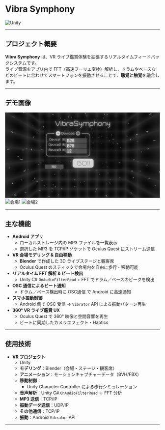 # Vibra Symphony

![Unity](https://img.shields.io/badge/Unity-2021.3-blue)

---

## プロジェクト概要

**Vibra Symphony** は、VR ライブ鑑賞体験を拡張するリアルタイムフィードバックシステムです。  
ライブ音源をアプリ内で FFT（高速フーリエ変換）解析し、ドラムやベースなどのビートに合わせてスマートフォンを振動させることで、**聴覚と触覚**を融合します。

---

## デモ画像

![スタート画面](./docs/start.png)  
![会場1](./docs/venue1.png)
![会場2](./docs/venue2.png)

---

## 主な機能

- **Android アプリ**  
  - ローカルストレージ内の MP3 ファイルを一覧表示  
  - 選択した MP3 を TCP/IP ソケットで Oculus Quest にストリーム送信  
- **VR 会場モデリング & 自由移動**  
  - **Blender** で作成した 3D ライブステージと観客席  
  - Oculus Quest のスティックで会場内を自由に歩行・移動可能  
- **リアルタイム FFT 解析 & ビート検出**  
  - Unity C# `OnAudioFilterRead` + FFT でドラム／ベースのピークを検出  
- **OSC 通信によるビート通知**  
  - ドラム／ベース検出時に OSC通信 で Android に高速通知  
- **スマホ振動制御**  
  - Android 側で OSC 受信 → `Vibrator` API による振動パターン再生  
- **360° VR ライブ鑑賞 UX**  
  - Oculus Quest で 360° 映像と空間音響を再生  
  - ビートに同期したカメラエフェクト・Haptics  
---

## 使用技術

- **VR プロジェクト**  
  - Unity
  - **モデリング**：Blender（会場・ステージ・観客席）  
  - **アニメーション**：モーションキャプチャーデータ（BVH/FBX）  
  - **移動制御**：
    - Unity Character Controller による歩行シミュレーション  
  - **音声解析**：Unity C# `OnAudioFilterRead` ＋ FFT 分析   
  - **MP3 送信**：TCP/IP
  - **振動データ送信**：UDP/IP
  - **その他通信**：TCP/IP 
  - **振動**：Android `Vibrator` API  
---
